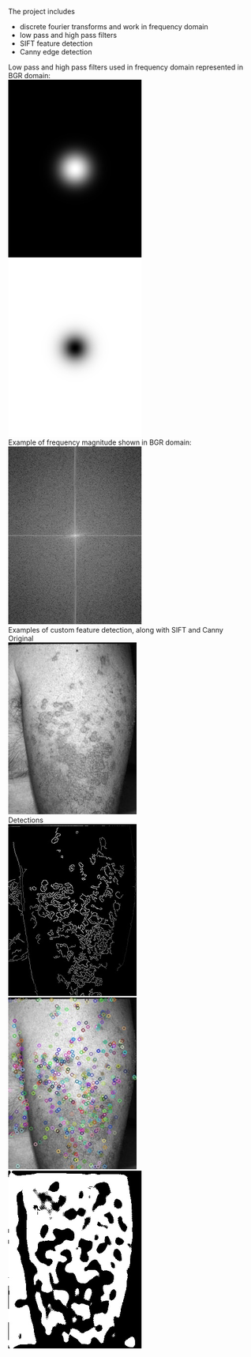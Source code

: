 The project includes
- discrete fourier transforms and work in frequency domain
- low pass and high pass filters
- SIFT feature detection
- Canny edge detection

Low pass and high pass filters used in frequency domain represented in BGR domain:  
![lowpass](ExampleImages/lowpassfilter.jpg)  
![highpass](ExampleImages/highpassfilter.jpg)  
Example of frequency magnitude shown in BGR domain:   
![magec](ExampleImages/magec.jpg)  
Examples of custom feature detection, along with SIFT and Canny  
Original  
![ec](ExampleImages/ec.jpg)   
Detections  
![eccan](ExampleImages/EczemaCANNY.jpg)  
![ecsift](ExampleImages/EczemaSIFT.jpg)  
![ecthreshold](ExampleImages/EczemaFeatureExtraction.jpg) 


